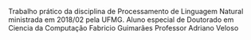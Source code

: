 Trabalho prático da disciplina de Processamento de Linguagem Natural ministrada em 2018/02 pela UFMG.
Aluno especial de Doutorado em Ciencia da Computação Fabricio Guimarães
Professor Adriano Veloso